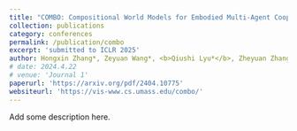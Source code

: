 ```yaml
---
title: "COMBO: Compositional World Models for Embodied Multi-Agent Cooperation"
collection: publications
category: conferences
permalink: /publication/combo
excerpt: 'submitted to ICLR 2025'
author: Hongxin Zhang*, Zeyuan Wang*, <b>Qiushi Lyu*</b>, Zheyuan Zhang, Sunli Chen, Tianmin Shu, Yilun Du, Chuang Gan
# date: 2024.4.22
# venue: 'Journal 1'
paperurl: 'https://arxiv.org/pdf/2404.10775'
websiteurl: 'https://vis-www.cs.umass.edu/combo/'
---
```


Add some description here.